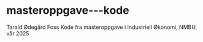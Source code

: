 # masteroppgave---kode
Tarald Ødegård Foss
Kode fra masteroppgave i Industriell Økonomi, NMBU, vår 2025

